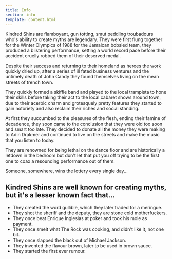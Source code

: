 ```yaml
---
title: Info
section: info
template: content.html
---
```


Kindred Shins are flamboyant, gun totting, smut peddling troubadours who's ability to create myths
are legendary. They were first flung together for the Winter Olympics of 1988 for the Jamaican
bobsled team, they produced a blistering performance, setting a world record pace before their
accident cruelly robbed them of their deserved medal.

Despite their success and returning to their homeland as heroes the work quickly dried up, after a
series of ill fated business ventures and the untimely death of John Candy they found themselves
living on the mean streets of trench town.

They quickly formed a skiffle band and played to the local trampista to hone their skills before
taking their act to the local cabaret shows around town, due to their acerbic charm and grotesquely
pretty features they started to gain notoriety and also reclaim their riches and social standing.

At first they succumbed to the pleasures of the flesh, ending their famine of decadence, they soon
came to the conclusion that they were old too soon and smart too late. They decided to donate all
the money they were making to Adin Drakmer and continued to live on the streets and make the music
that you listen to today.

They are renowned for being lethal on the dance floor and are historically a letdown in the bedroom
but don't let that put you off trying to be the first one to coax a resounding performance out of
them.

Someone, somewhere, wins the lottery every single day...

## Kindred Shins are well known for creating myths, but it's a lesser known fact that...

- They created the word gullible, which they later traded for a meringue.
- They shot the sheriff and the deputy, they are stone cold motherfuckers.
- They once beat Enrique Inglesias at poker and took his mole as payment.
- They once smelt what The Rock was cooking, and didn't like it, not one bit.
- They once slapped the black out of Michael Jackson.
- They invented the flavour brown, later to be used in brown sauce.
- They started the first ever rumour.
